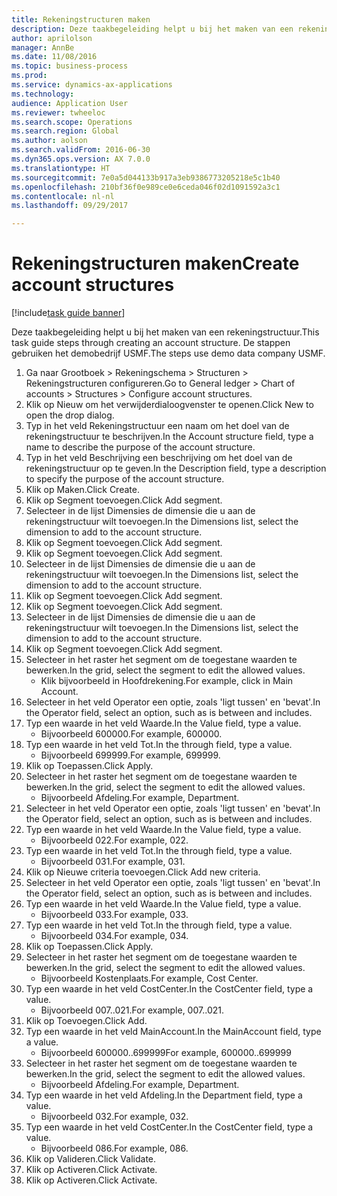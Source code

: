 ```yaml
--- 
title: Rekeningstructuren maken
description: Deze taakbegeleiding helpt u bij het maken van een rekeningstructuur.
author: aprilolson
manager: AnnBe
ms.date: 11/08/2016
ms.topic: business-process
ms.prod: 
ms.service: dynamics-ax-applications
ms.technology: 
audience: Application User
ms.reviewer: twheeloc
ms.search.scope: Operations
ms.search.region: Global
ms.author: aolson
ms.search.validFrom: 2016-06-30
ms.dyn365.ops.version: AX 7.0.0
ms.translationtype: HT
ms.sourcegitcommit: 7e0a5d044133b917a3eb9386773205218e5c1b40
ms.openlocfilehash: 210bf36f0e989ce0e6ceda046f02d1091592a3c1
ms.contentlocale: nl-nl
ms.lasthandoff: 09/29/2017

---
```

# <a name="create-account-structures"></a><span data-ttu-id="2522b-103">Rekeningstructuren maken</span><span class="sxs-lookup"><span data-stu-id="2522b-103">Create account structures</span></span>

[!include[task guide banner](../../includes/task-guide-banner.md)]

<span data-ttu-id="2522b-104">Deze taakbegeleiding helpt u bij het maken van een rekeningstructuur.</span><span class="sxs-lookup"><span data-stu-id="2522b-104">This task guide steps through creating an account structure.</span></span> <span data-ttu-id="2522b-105">De stappen gebruiken het demobedrijf USMF.</span><span class="sxs-lookup"><span data-stu-id="2522b-105">The steps use demo data company USMF.</span></span>

1. <span data-ttu-id="2522b-106">Ga naar Grootboek > Rekeningschema > Structuren > Rekeningstructuren configureren.</span><span class="sxs-lookup"><span data-stu-id="2522b-106">Go to General ledger > Chart of accounts > Structures > Configure account structures.</span></span>
2. <span data-ttu-id="2522b-107">Klik op Nieuw om het verwijderdialoogvenster te openen.</span><span class="sxs-lookup"><span data-stu-id="2522b-107">Click New to open the drop dialog.</span></span>
3. <span data-ttu-id="2522b-108">Typ in het veld Rekeningstructuur een naam om het doel van de rekeningstructuur te beschrijven.</span><span class="sxs-lookup"><span data-stu-id="2522b-108">In the Account structure field, type a name to describe the purpose of the account structure.</span></span>
4. <span data-ttu-id="2522b-109">Typ in het veld Beschrijving een beschrijving om het doel van de rekeningstructuur op te geven.</span><span class="sxs-lookup"><span data-stu-id="2522b-109">In the Description field, type a description to specify the purpose of the account structure.</span></span>
5. <span data-ttu-id="2522b-110">Klik op Maken.</span><span class="sxs-lookup"><span data-stu-id="2522b-110">Click Create.</span></span>
6. <span data-ttu-id="2522b-111">Klik op Segment toevoegen.</span><span class="sxs-lookup"><span data-stu-id="2522b-111">Click Add segment.</span></span>
7. <span data-ttu-id="2522b-112">Selecteer in de lijst Dimensies de dimensie die u aan de rekeningstructuur wilt toevoegen.</span><span class="sxs-lookup"><span data-stu-id="2522b-112">In the Dimensions list, select the dimension to add to the account structure.</span></span>
8. <span data-ttu-id="2522b-113">Klik op Segment toevoegen.</span><span class="sxs-lookup"><span data-stu-id="2522b-113">Click Add segment.</span></span>
9. <span data-ttu-id="2522b-114">Klik op Segment toevoegen.</span><span class="sxs-lookup"><span data-stu-id="2522b-114">Click Add segment.</span></span>
10. <span data-ttu-id="2522b-115">Selecteer in de lijst Dimensies de dimensie die u aan de rekeningstructuur wilt toevoegen.</span><span class="sxs-lookup"><span data-stu-id="2522b-115">In the Dimensions list, select the dimension to add to the account structure.</span></span>
11. <span data-ttu-id="2522b-116">Klik op Segment toevoegen.</span><span class="sxs-lookup"><span data-stu-id="2522b-116">Click Add segment.</span></span>
12. <span data-ttu-id="2522b-117">Klik op Segment toevoegen.</span><span class="sxs-lookup"><span data-stu-id="2522b-117">Click Add segment.</span></span>
13. <span data-ttu-id="2522b-118">Selecteer in de lijst Dimensies de dimensie die u aan de rekeningstructuur wilt toevoegen.</span><span class="sxs-lookup"><span data-stu-id="2522b-118">In the Dimensions list, select the dimension to add to the account structure.</span></span>
14. <span data-ttu-id="2522b-119">Klik op Segment toevoegen.</span><span class="sxs-lookup"><span data-stu-id="2522b-119">Click Add segment.</span></span>
15. <span data-ttu-id="2522b-120">Selecteer in het raster het segment om de toegestane waarden te bewerken.</span><span class="sxs-lookup"><span data-stu-id="2522b-120">In the grid, select the segment to edit the allowed values.</span></span>
    * <span data-ttu-id="2522b-121">Klik bijvoorbeeld in Hoofdrekening.</span><span class="sxs-lookup"><span data-stu-id="2522b-121">For example, click in Main Account.</span></span>  
16. <span data-ttu-id="2522b-122">Selecteer in het veld Operator een optie, zoals 'ligt tussen' en 'bevat'.</span><span class="sxs-lookup"><span data-stu-id="2522b-122">In the Operator field, select an option, such as is between and includes.</span></span>
17. <span data-ttu-id="2522b-123">Typ een waarde in het veld Waarde.</span><span class="sxs-lookup"><span data-stu-id="2522b-123">In the Value field, type a value.</span></span>
    * <span data-ttu-id="2522b-124">Bijvoorbeeld 600000.</span><span class="sxs-lookup"><span data-stu-id="2522b-124">For example, 600000.</span></span>  
18. <span data-ttu-id="2522b-125">Typ een waarde in het veld Tot.</span><span class="sxs-lookup"><span data-stu-id="2522b-125">In the through field, type a value.</span></span>
    * <span data-ttu-id="2522b-126">Bijvoorbeeld 699999.</span><span class="sxs-lookup"><span data-stu-id="2522b-126">For example, 699999.</span></span>  
19. <span data-ttu-id="2522b-127">Klik op Toepassen.</span><span class="sxs-lookup"><span data-stu-id="2522b-127">Click Apply.</span></span>
20. <span data-ttu-id="2522b-128">Selecteer in het raster het segment om de toegestane waarden te bewerken.</span><span class="sxs-lookup"><span data-stu-id="2522b-128">In the grid, select the segment to edit the allowed values.</span></span>
    * <span data-ttu-id="2522b-129">Bijvoorbeeld Afdeling.</span><span class="sxs-lookup"><span data-stu-id="2522b-129">For example, Department.</span></span>  
21. <span data-ttu-id="2522b-130">Selecteer in het veld Operator een optie, zoals 'ligt tussen' en 'bevat'.</span><span class="sxs-lookup"><span data-stu-id="2522b-130">In the Operator field, select an option, such as is between and includes.</span></span>
22. <span data-ttu-id="2522b-131">Typ een waarde in het veld Waarde.</span><span class="sxs-lookup"><span data-stu-id="2522b-131">In the Value field, type a value.</span></span>
    * <span data-ttu-id="2522b-132">Bijvoorbeeld 022.</span><span class="sxs-lookup"><span data-stu-id="2522b-132">For example, 022.</span></span>  
23. <span data-ttu-id="2522b-133">Typ een waarde in het veld Tot.</span><span class="sxs-lookup"><span data-stu-id="2522b-133">In the through field, type a value.</span></span>
    * <span data-ttu-id="2522b-134">Bijvoorbeeld 031.</span><span class="sxs-lookup"><span data-stu-id="2522b-134">For example, 031.</span></span>  
24. <span data-ttu-id="2522b-135">Klik op Nieuwe criteria toevoegen.</span><span class="sxs-lookup"><span data-stu-id="2522b-135">Click Add new criteria.</span></span>
25. <span data-ttu-id="2522b-136">Selecteer in het veld Operator een optie, zoals 'ligt tussen' en 'bevat'.</span><span class="sxs-lookup"><span data-stu-id="2522b-136">In the Operator field, select an option, such as is between and includes.</span></span>
26. <span data-ttu-id="2522b-137">Typ een waarde in het veld Waarde.</span><span class="sxs-lookup"><span data-stu-id="2522b-137">In the Value field, type a value.</span></span>
    * <span data-ttu-id="2522b-138">Bijvoorbeeld 033.</span><span class="sxs-lookup"><span data-stu-id="2522b-138">For example, 033.</span></span>  
27. <span data-ttu-id="2522b-139">Typ een waarde in het veld Tot.</span><span class="sxs-lookup"><span data-stu-id="2522b-139">In the through field, type a value.</span></span>
    * <span data-ttu-id="2522b-140">Bijvoorbeeld 034.</span><span class="sxs-lookup"><span data-stu-id="2522b-140">For example, 034.</span></span>  
28. <span data-ttu-id="2522b-141">Klik op Toepassen.</span><span class="sxs-lookup"><span data-stu-id="2522b-141">Click Apply.</span></span>
29. <span data-ttu-id="2522b-142">Selecteer in het raster het segment om de toegestane waarden te bewerken.</span><span class="sxs-lookup"><span data-stu-id="2522b-142">In the grid, select the segment to edit the allowed values.</span></span>
    * <span data-ttu-id="2522b-143">Bijvoorbeeld Kostenplaats.</span><span class="sxs-lookup"><span data-stu-id="2522b-143">For example, Cost Center.</span></span>  
30. <span data-ttu-id="2522b-144">Typ een waarde in het veld CostCenter.</span><span class="sxs-lookup"><span data-stu-id="2522b-144">In the CostCenter field, type a value.</span></span>
    * <span data-ttu-id="2522b-145">Bijvoorbeeld 007..021.</span><span class="sxs-lookup"><span data-stu-id="2522b-145">For example, 007..021.</span></span>  
31. <span data-ttu-id="2522b-146">Klik op Toevoegen.</span><span class="sxs-lookup"><span data-stu-id="2522b-146">Click Add.</span></span>
32. <span data-ttu-id="2522b-147">Typ een waarde in het veld MainAccount.</span><span class="sxs-lookup"><span data-stu-id="2522b-147">In the MainAccount field, type a value.</span></span>
    * <span data-ttu-id="2522b-148">Bijvoorbeeld 600000..699999</span><span class="sxs-lookup"><span data-stu-id="2522b-148">For example, 600000..699999</span></span>  
33. <span data-ttu-id="2522b-149">Selecteer in het raster het segment om de toegestane waarden te bewerken.</span><span class="sxs-lookup"><span data-stu-id="2522b-149">In the grid, select the segment to edit the allowed values.</span></span>
    * <span data-ttu-id="2522b-150">Bijvoorbeeld Afdeling.</span><span class="sxs-lookup"><span data-stu-id="2522b-150">For example, Department.</span></span>  
34. <span data-ttu-id="2522b-151">Typ een waarde in het veld Afdeling.</span><span class="sxs-lookup"><span data-stu-id="2522b-151">In the Department field, type a value.</span></span>
    * <span data-ttu-id="2522b-152">Bijvoorbeeld 032.</span><span class="sxs-lookup"><span data-stu-id="2522b-152">For example, 032.</span></span>  
35. <span data-ttu-id="2522b-153">Typ een waarde in het veld CostCenter.</span><span class="sxs-lookup"><span data-stu-id="2522b-153">In the CostCenter field, type a value.</span></span>
    * <span data-ttu-id="2522b-154">Bijvoorbeeld 086.</span><span class="sxs-lookup"><span data-stu-id="2522b-154">For example, 086.</span></span>  
36. <span data-ttu-id="2522b-155">Klik op Valideren.</span><span class="sxs-lookup"><span data-stu-id="2522b-155">Click Validate.</span></span>
37. <span data-ttu-id="2522b-156">Klik op Activeren.</span><span class="sxs-lookup"><span data-stu-id="2522b-156">Click Activate.</span></span>
38. <span data-ttu-id="2522b-157">Klik op Activeren.</span><span class="sxs-lookup"><span data-stu-id="2522b-157">Click Activate.</span></span>


